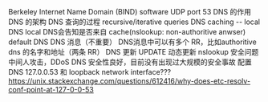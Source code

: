 Berkeley Internet Name Domain (BIND) software UDP port 53
DNS 的作用
DNS 的架构
DNS 查询的过程
    recursive/iterative queries
    DNS caching -- local DNS
        local DNS会告知是否来自 cache(nslookup: non-authoritive anwser)
        default DNS
DNS 消息（不重要）
    DNS消息中可以有多个 RR，比如authoritive dns 的名字和地址（两条 RR）
DNS 更新
    UPDATE 动态更新
nslookup
安全问题
    中间人攻击，DDoS
    DNS 安全性良好，目前没有出现过大规模的安全事故
配置 DNS
    127.0.0.53 和 loopback network interface???    https://unix.stackexchange.com/questions/612416/why-does-etc-resolv-conf-point-at-127-0-0-53
